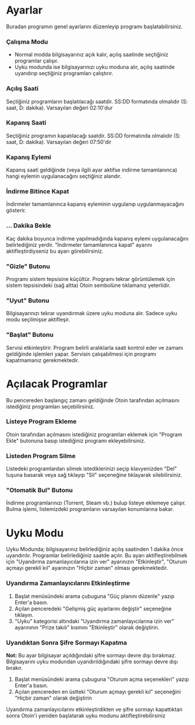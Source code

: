 # Ayarlar
Buradan programın genel ayarlarını düzenleyip programı başlatabilirsiniz. 

### Çalışma Modu
 - Normal modda bilgisayarınız açık kalır, açılış saatinde seçtiğiniz programlar çalışır.
 - Uyku modunda ise bilgisayarınızı uyku moduna alır, açılış saatinde uyandırıp seçtiğiniz programları çalıştırır.

### Açılış Saati
Seçtiğiniz programların başlatılacağı saatdir. SS:DD formatında olmalıdır (S: saat, D: dakika). Varsayılan değeri 02:10'dur

### Kapanış Saati
Seçtiğiniz programın kapatılacağı saatdir. SS:DD formatında olmalıdır (S: saat, D: dakika). Varsayılan değeri 07:50'dir

### Kapanış Eylemi
Kapanış saati geldiğinde (veya ilgili ayar aktifse indirme tamamlanınca) hangi eylemin uygulanacağını seçtiğiniz alandır. 

### İndirme Bitince Kapat
İndirmeler tamamlanınca kapanış eyleminin uygulanıp uygulanmayacağını gösterir.

### ... Dakika Bekle
Kaç dakika boyunca indirme yapılmadığında kapanış eylemi uygulanacağını belirlediğiniz yerdir. "İndirmeler tamamlanınca kapat" ayarını aktifleştirdiyseniz bu ayarı görebilirsiniz. 

### "Gizle" Butonu
Programı sistem tepsisine küçültür. Programı tekrar görüntülemek için sistem tepsisindeki (sağ altta) Otoin sembolüne tıklamanız yeterlidir.

### "Uyut" Butonu
Bilgisayarınızı tekrar uyandırmak üzere uyku moduna alır. Sadece uyku modu seçilmişse aktifleşir.

### "Başlat" Butonu
Servisi etkinleştirir. Program belirli aralıklarla saati kontrol eder ve zamanı geldiğinde işlemleri yapar. Servisin çalışabilmesi için programı kapatmamanız gerekmektedir.

# Açılacak Programlar
Bu pencereden başlangıç zamanı geldiğinde Otoin tarafından açılmasını istediğiniz programları seçebilirsiniz. 

### Listeye Program Ekleme
Otoin tarafından açılmasını istediğiniz programları eklemek için "Program Ekle" butonuna basıp istediğiniz programı ekleyebilirsiniz.

### Listeden Program Silme
Listedeki programlardan silmek istediklerinizi seçip klavyenizden "Del" tuşuna basarak veya sağ tıklayıp "Sil" seçeneğine tıklayarak silebilirsiniz.

### "Otomatik Bul" Butonu
İndirme programlarınızı (Torrent, Steam vb.) bulup listeye eklemeye çalışır. Bulma işlemi, listemizdeki programların varsayılan konumlarına bakar.

# Uyku Modu
Uyku Modunda; bilgisayarınız belirlediğiniz açılış saatinden 1 dakika önce uyandırılır. Programlar belirlediğiniz saatde açılır. 
Bu ayarı aktifleştirebilmek için  "Uyandırma zamanlayıcılarına izin ver" ayarınızın "Etkinleştir", "Oturum açmayı gerekli kıl" ayarınızın "Hiçbir zaman" olması gerekmektedir.

### Uyandırma Zamanlayıcılarını Etkinleştirme
 1) Başlat menüsündeki arama çubuguna "Güç planını düzenle" yazıp Enter'a basın.
 2) Açılan penceredeki "Gelişmiş güç ayarlarını değiştir" seçeneğine tıklayın.
 4) "Uyku" kategorisi altındaki "Uyandırma zamanlayıcılarına izin ver" ayarınının "Prize takılı" kısmını "Etkinleştir" olarak değiştirin.

### Uyandıktan Sonra Şifre Sormayı Kapatma
**Not:** Bu ayar bilgisayar açıldığındaki şifre sormayı devre dışı bırakmaz. Bilgisayarını uyku modundan uyandırıldığındaki şifre sormayı devre dışı bırakır.
 1) Başlat menüsündeki arama çubuguna "Oturum açma seçenekleri" yazıp Enter'a basın.
 2) Açılan pencereden en üstteki "Oturum açmayı gerekli kıl" seçeneğini "Hiçbir zaman" olarak değiştirin

Uyandırma zamanlayıcılarını etkinleştirdikten ve şifre sormayı kapattıktan sonra Otoin'i yeniden başlatarak uyku modunu aktifleştirebilirsiniz
